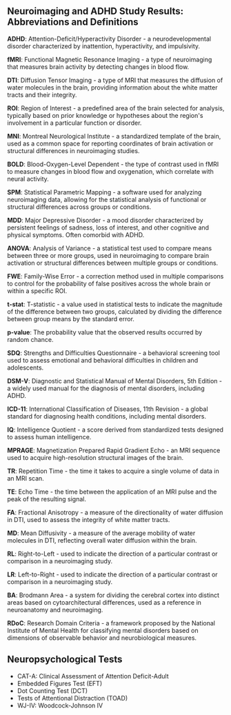 ## Neuroimaging and ADHD Study Results: Abbreviations and Definitions 

**ADHD**: Attention-Deficit/Hyperactivity Disorder - a neurodevelopmental disorder characterized by inattention, hyperactivity, and impulsivity.

**fMRI**: Functional Magnetic Resonance Imaging - a type of neuroimaging that measures brain activity by detecting changes in blood flow. 

**DTI**: Diffusion Tensor Imaging - a type of MRI that measures the diffusion of water molecules in the brain, providing information about the white matter tracts and their integrity. 

**ROI**: Region of Interest - a predefined area of the brain selected for analysis, typically based on prior knowledge or hypotheses about the region's involvement in a particular function or disorder. 

**MNI**: Montreal Neurological Institute - a standardized template of the brain, used as a common space for reporting coordinates of brain activation or structural differences in neuroimaging studies. 

**BOLD**: Blood-Oxygen-Level Dependent - the type of contrast used in fMRI to measure changes in blood flow and oxygenation, which correlate with neural activity. 

**SPM**: Statistical Parametric Mapping - a software used for analyzing neuroimaging data, allowing for the statistical analysis of functional or structural differences across groups or conditions. 

**MDD**: Major Depressive Disorder - a mood disorder characterized by persistent feelings of sadness, loss of interest, and other cognitive and physical symptoms. Often comorbid with ADHD. 

**ANOVA**: Analysis of Variance - a statistical test used to compare means between three or more groups, used in neuroimaging to compare brain activation or structural differences between multiple groups or conditions. 

**FWE**: Family-Wise Error - a correction method used in multiple comparisons to control for the probability of false positives across the whole brain or within a specific ROI. 

**t-stat**: T-statistic - a value used in statistical tests to indicate the magnitude of the difference between two groups, calculated by dividing the difference between group means by the standard error. 

**p-value**: The probability value that the observed results occurred by random chance. 

**SDQ**: Strengths and Difficulties Questionnaire - a behavioral screening tool used to assess emotional and behavioral difficulties in children and adolescents. 

**DSM-V**: Diagnostic and Statistical Manual of Mental Disorders, 5th Edition - a widely used manual for the diagnosis of mental disorders, including ADHD. 

**ICD-11**: International Classification of Diseases, 11th Revision - a global standard for diagnosing health conditions, including mental disorders. 

**IQ**: Intelligence Quotient - a score derived from standardized tests designed to assess human intelligence. 

**MPRAGE**: Magnetization Prepared Rapid Gradient Echo - an MRI sequence used to acquire high-resolution structural images of the brain. 

**TR**: Repetition Time - the time it takes to acquire a single volume of data in an MRI scan. 

**TE**: Echo Time - the time between the application of an MRI pulse and the peak of the resulting signal. 

**FA**: Fractional Anisotropy - a measure of the directionality of water diffusion in DTI, used to assess the integrity of white matter tracts. 

**MD**: Mean Diffusivity - a measure of the average mobility of water molecules in DTI, reflecting overall water diffusion within the brain. 

**RL**: Right-to-Left - used to indicate the direction of a particular contrast or comparison in a neuroimaging study. 

**LR**: Left-to-Right - used to indicate the direction of a particular contrast or comparison in a neuroimaging study. 

**BA**: Brodmann Area - a system for dividing the cerebral cortex into distinct areas based on cytoarchitectural differences, used as a reference in neuroanatomy and neuroimaging. 

**RDoC**: Research Domain Criteria - a framework proposed by the National Institute of Mental Health for classifying mental disorders based on dimensions of observable behavior and neurobiological measures. 

## Neuropsychological Tests

- CAT-A: Clinical Assessment of Attention Deficit-Adult 
- Embedded Figures Test (EFT)
- Dot Counting Test (DCT)
- Tests of Attentional Distraction (TOAD)
- WJ-IV: Woodcock-Johnson IV

